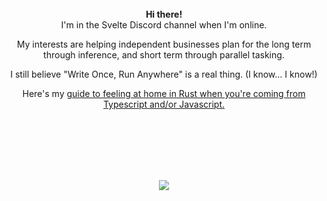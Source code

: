 <br><br><br><br><br>

<p align="center">
  <b>Hi there!</b><br>
  I'm in the Svelte Discord channel when I'm online.
</p>

<p align="center">
  My interests are helping independent businesses plan for the long term through inference, and short term through parallel tasking.
</p>
<p align="center">I still believe "Write Once, Run Anywhere" is a real thing. (I know... I know!) </p>
<p align="center">Here's my <a href="https://github.com/seantiz/rust-webdev/blob/main/README.md">guide to feeling at home in Rust when you're coming from Typescript and/or Javascript.</a></p>

<br><br><br><br><br>

<p align="center">
    <img
      align="center"
      src="https://github-readme-stats.vercel.app/api/top-langs/?username=seantiz&layout=compact&theme=noctis_minimus&count_private=true"
    />
</p>
